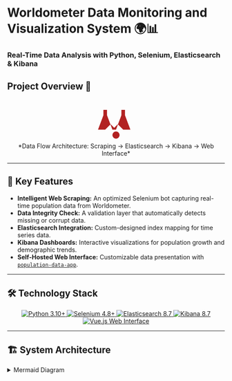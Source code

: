 # Worldometer Data Monitoring and Visualization System 🌍📊  
### Real-Time Data Analysis with Python, Selenium, Elasticsearch & Kibana  

## Project Overview 🚀  

<div align="center">  
  <svg xmlns="http://www.w3.org/2000/svg" height="100" viewBox="0 96 960 960" width="100" fill="#B22222">  
    <path d="M480 976q-33 0-56.5-23.5T400 896q0-33 23.5-56.5T480 816q33 0 56.5 23.5T560 896q0 33-23.5 56.5T480 976Zm0-200-120-120-120 120H80l120-320V336h80v120l120 320h80l120-320V336h80v120l120 320h-160l-120-120-120 120Z"/>  
  </svg>  
  <br>  
  *Data Flow Architecture: Scraping → Elasticsearch → Kibana → Web Interface*  
</div>  

---

## 🌟 Key Features  
- **Intelligent Web Scraping:** An optimized Selenium bot capturing real-time population data from Worldometer.  
- **Data Integrity Check:** A validation layer that automatically detects missing or corrupt data.  
- **Elasticsearch Integration:** Custom-designed index mapping for time series data.  
- **Kibana Dashboards:** Interactive visualizations for population growth and demographic trends.  
- **Self-Hosted Web Interface:** Customizable data presentation with [`population-data-app`](https://github.com/fehu-zone/population-data-app).  

---

## 🛠️ Technology Stack  

<div align="center">  
  <a href="https://www.python.org/" target="_blank">  
    <img src="https://img.shields.io/badge/Python-3.10%2B-blue?logo=python" alt="Python 3.10+">  
  </a>  
  <a href="https://www.selenium.dev/" target="_blank">  
    <img src="https://img.shields.io/badge/Selenium-4.8+-43B02A?logo=selenium" alt="Selenium 4.8+">  
  </a>  
  <a href="https://www.elastic.co/elasticsearch/" target="_blank">  
    <img src="https://img.shields.io/badge/Elasticsearch-8.7-005571?logo=elasticsearch" alt="Elasticsearch 8.7">  
  </a>  
  <a href="https://www.elastic.co/kibana/" target="_blank">  
    <img src="https://img.shields.io/badge/Kibana-8.7-005571?logo=kibana" alt="Kibana 8.7">  
  </a>  
  <a href="https://github.com/fehu-zone/population-data-app" target="_blank">  
    <img src="https://img.shields.io/badge/Web_Interface-Vue.js-4FC08D?logo=vue.js" alt="Vue.js Web Interface">  
  </a>  
</div>  

---

## 🏗️ System Architecture  

<details>
  <summary>Mermaid Diagram</summary>

  ```mermaid
  graph TD
      A[Worldometer] -->|Selenium Bot| B(Data Scraping)
      B --> C{Data Validation}
      C -->|Valid| D[Elasticsearch]
      C -->|Invalid| E[Error Management]
      D --> F[Kibana Dashboard]
      D --> G[Web Interface]
      G --> H[User Interaction]
